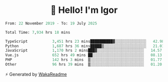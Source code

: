 <h1 align="center">👋 Hello! I'm Igor</h1>

<!--START_SECTION:waka-->

```python
From: 22 November 2019 - To: 19 July 2025

Total Time: 7,934 hrs 18 mins

TypeScript           3,451 hrs 23 mins██████████▓░░░░░░░░░░░░░░   42.98 %
Python               1,687 hrs 36 mins█████▒░░░░░░░░░░░░░░░░░░░   21.01 %
JavaScript           1,170 hrs 2 mins███▓░░░░░░░░░░░░░░░░░░░░░   14.57 %
Vue.js               652 hrs 49 mins ██░░░░░░░░░░░░░░░░░░░░░░░   08.13 %
PHP                  142 hrs 3 mins  ▒░░░░░░░░░░░░░░░░░░░░░░░░   01.77 %
Other                96 hrs 39 mins  ▒░░░░░░░░░░░░░░░░░░░░░░░░   01.20 %
```

<!--END_SECTION:waka-->

⚡ Generated by [WakaReadme](https://github.com/athul/waka-readme)
